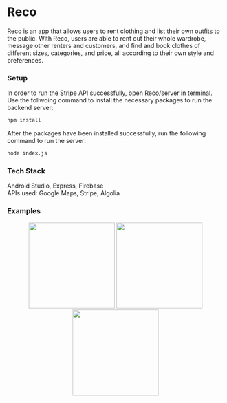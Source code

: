 # Reco
Reco is an app that allows users to rent clothing and list their own outfits to the public. With Reco, users are able to rent out their whole wardrobe, message other renters and customers, and find and book clothes of different sizes, categories, and price, all according to their own style and preferences.


### Setup
In order to run the Stripe API successfully, open Reco/server in terminal. Use the follwoing command to install the necessary packages to run the backend server: 
```bash
npm install
```

After the packages have been installed successfully, run the following command to run the server:
``` bash
node index.js
```

### Tech Stack
Android Studio, Express, Firebase <br>
APIs used: Google Maps, Stripe, Algolia

### Examples
<p align="middle">
  <img width="200" src="https://github.com/hanyjasmine/Reco/blob/main/snapshots/sc1.png"/>
  <img width="200" src="https://github.com/hanyjasmine/Reco/blob/main/snapshots/sc2.png"/>
  <img width="200" src="https://github.com/hanyjasmine/Reco/blob/main/snapshots/sc3.png"/>
</p>

